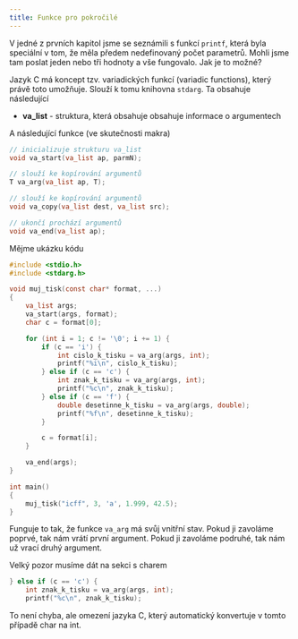 ```yaml
---
title: Funkce pro pokročilé
---
```



V jedné z prvních kapitol jsme se seznámili s funkcí `printf`, která byla speciální v tom, že měla předem nedefinovaný počet parametrů. Mohli jsme tam poslat jeden nebo tři hodnoty a vše fungovalo. Jak je to možné?

Jazyk C má koncept tzv. variadických funkcí (variadic functions), který právě toto umožňuje. Slouží k tomu knihovna `stdarg`. Ta obsahuje následující

* **va_list** - struktura, která obsahuje obsahuje informace o argumentech

A následující funkce (ve skutečnosti makra)
```c
// inicializuje strukturu va_list
void va_start(va_list ap, parmN);

// slouží ke kopírování argumentů
T va_arg(va_list ap, T);

// slouží ke kopírování argumentů
void va_copy(va_list dest, va_list src);

// ukončí prochází argumentů
void va_end(va_list ap);
```

Mějme ukázku kódu
```c
#include <stdio.h>
#include <stdarg.h>

void muj_tisk(const char* format, ...)
{
    va_list args;
    va_start(args, format);
    char c = format[0];

    for (int i = 1; c != '\0'; i += 1) {
        if (c == 'i') {
            int cislo_k_tisku = va_arg(args, int);
            printf("%i\n", cislo_k_tisku);
        } else if (c == 'c') {
            int znak_k_tisku = va_arg(args, int);
            printf("%c\n", znak_k_tisku);
        } else if (c == 'f') {
            double desetinne_k_tisku = va_arg(args, double);
            printf("%f\n", desetinne_k_tisku);
        }

        c = format[i];
    }

    va_end(args);
}

int main()
{
    muj_tisk("icff", 3, 'a', 1.999, 42.5);
}
```

Funguje to tak, že funkce `va_arg` má svůj vnitřní stav. Pokud ji zavoláme poprvé, tak nám vrátí první argument. Pokud ji zavoláme podruhé, tak nám už vrací druhý argument.



Velký pozor musíme dát na sekci s charem
```c
} else if (c == 'c') {
    int znak_k_tisku = va_arg(args, int);
    printf("%c\n", znak_k_tisku);
```

To není chyba, ale omezení jazyka C, který automatický konvertuje v tomto případě char na int.